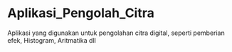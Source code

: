 # Aplikasi_Pengolah_Citra
Aplikasi yang digunakan untuk pengolahan citra digital, seperti pemberian efek, Histogram, Aritmatika dll
